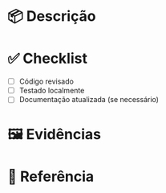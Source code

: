 # 📦 Descrição

<!-- Descreva o que foi implementado ou modificado neste PR -->

# ✅ Checklist

- [ ] Código revisado
- [ ] Testado localmente
- [ ] Documentação atualizada (se necessário)

# 🖼️ Evidências

<!-- Adicione prints, GIFs ou links que demonstrem o que foi feito -->

# 📌 Referência

<!-- Link para issues ou discussões relacionadas -->
